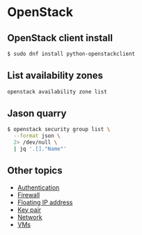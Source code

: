 OpenStack
=========

OpenStack client install
------------------------

```bash
$ sudo dnf install python-openstackclient
```

List availability zones
-----------------------

```bash
openstack availability zone list
```

Jason quarry
------------

```bash
$ openstack security group list \
  --format json \
  2> /dev/null \
  | jq '.[]."Name"'
```

Other topics
------------

* [Authentication](authentication.md)
* [Firewall](firewall.md)
* [Floating IP address](floting_ip.md)
* [Key pair](keypair.md)
* [Network](network.md)
* [VMs](vm.md)